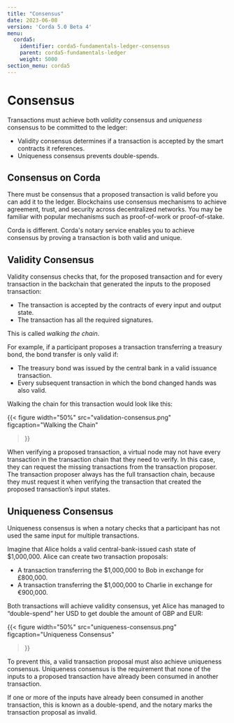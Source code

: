 ```yaml
---
title: "Consensus"
date: 2023-06-08
version: 'Corda 5.0 Beta 4'
menu:
  corda5:
    identifier: corda5-fundamentals-ledger-consensus
    parent: corda5-fundamentals-ledger
    weight: 5000
section_menu: corda5
---
```


# Consensus

Transactions must achieve both *validity* consensus and *uniqueness* consensus to be committed to the ledger:

* Validity consensus determines if a transaction is accepted by the smart contracts it references.
* Uniqueness consensus prevents double-spends.

## Consensus on Corda

There must be consensus that a proposed transaction is valid before you can add it to the ledger. Blockchains use consensus mechanisms to achieve agreement, trust, and security across decentralized networks. You may be familiar with popular mechanisms such as proof-of-work or proof-of-stake.

Corda is different. Corda's notary service enables you to achieve consensus by proving a transaction is both valid and unique.

## Validity Consensus

Validity consensus checks that, for the proposed transaction and for every transaction in the backchain that generated the inputs to the proposed transaction:

* The transaction is accepted by the contracts of every input and output state.
* The transaction has all the required signatures.

This is called *walking the chain*.

For example, if a participant proposes a transaction transferring a treasury bond, the bond transfer is only valid if:

* The treasury bond was issued by the central bank in a valid issuance transaction.
* Every subsequent transaction in which the bond changed hands was also valid.

Walking the chain for this transaction would look like this:

{{< 
  figure
	 width="50%"
	 src="validation-consensus.png"
	 figcaption="Walking the Chain"
>}}

When verifying a proposed transaction, a virtual node may not have every transaction in the transaction chain that they need to verify. In this case, they can request the missing transactions from the transaction proposer. The transaction proposer always has the full transaction chain, because they must request it when verifying the transaction that created the proposed transaction’s input states.

## Uniqueness Consensus

Uniqueness consensus is when a notary checks that a participant has not used the same input for multiple transactions.

Imagine that Alice holds a valid central-bank-issued cash state of $1,000,000. Alice can create two transaction proposals:

* A transaction transferring the $1,000,000 to Bob in exchange for £800,000.
* A transaction transferring the $1,000,000 to Charlie in exchange for €900,000.

Both transactions will achieve validity consensus, yet Alice has managed to “double-spend” her USD to get double the amount of GBP and EUR:

{{< 
  figure
	 width="50%"
	 src="uniqueness-consensus.png"
	 figcaption="Uniqueness Consensus"
>}}

To prevent this, a valid transaction proposal must also achieve uniqueness consensus. Uniqueness consensus is the requirement that none of the inputs to a proposed transaction have already been consumed in another transaction.

If one or more of the inputs have already been consumed in another transaction, this is known as a double-spend, and the notary marks the transaction proposal as invalid.